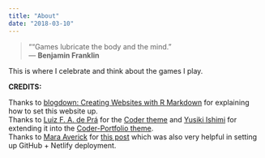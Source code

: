 ```yaml
---
title: "About"
date: "2018-03-10"
---
```


>““Games lubricate the body and the mind.”  
> ― **Benjamin Franklin**  

This is where I celebrate and think about the games I play.  


**CREDITS:**  

Thanks to [blogdown: Creating Websites with R Markdown](https://bookdown.org/yihui/blogdown/) for explaining how to set this website up.   
Thanks to [Luiz F. A. de Prá](https://luizdepra.com/) for the [Coder theme](https://themes.gohugo.io/hugo-coder/) and [Yusiki Ishimi](https://naro143.github.io/) for extending it into the [Coder-Portfolio theme](https://themes.gohugo.io/hugo-coder-portfolio/).    
Thanks to [Mara Averick](https://twitter.com/dataandme) for [this post](https://maraaverick.rbind.io/2017/10/updating-blogdown-hugo-version-netlify/) which was also very helpful in setting up GitHub + Netlify deployment.  
 

